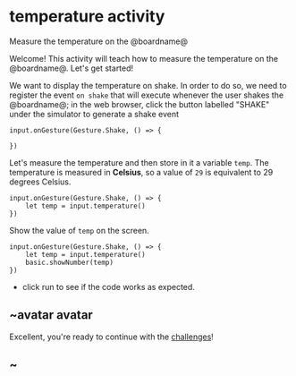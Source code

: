 # temperature activity

Measure the temperature on the @boardname@

Welcome! This activity will teach how to measure the temperature on the @boardname@. Let's get started!

We want to display the temperature on shake. In order to do so, we need to register the event `on shake` that will execute whenever the user shakes the @boardname@; in the web browser, click the button labelled "SHAKE" under the simulator to generate a shake event

```blocks
input.onGesture(Gesture.Shake, () => {
    
})
```

Let's measure the temperature and then store in it a variable `temp`. The temperature is measured in **Celsius**, so a value of `29` is equivalent to 29 degrees Celsius.


```blocks
input.onGesture(Gesture.Shake, () => {
    let temp = input.temperature()
})
```

Show the value of `temp` on the screen.

```blocks
input.onGesture(Gesture.Shake, () => {
    let temp = input.temperature()
    basic.showNumber(temp)
})
```

* click run to see if the code works as expected.

## ~avatar avatar

Excellent, you're ready to continue with the [challenges](/lessons/temperature/challenges)!

## ~

